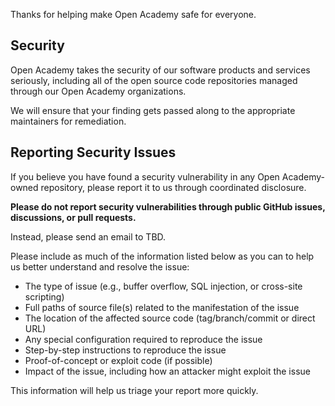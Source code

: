 Thanks for helping make Open Academy safe for everyone.

## Security

Open Academy takes the security of our software products and services seriously, including all of the open source code repositories managed through our Open Academy organizations.

We will ensure that your finding gets passed along to the appropriate maintainers for remediation. 

## Reporting Security Issues

If you believe you have found a security vulnerability in any Open Academy-owned repository, please report it to us through coordinated disclosure.

**Please do not report security vulnerabilities through public GitHub issues, discussions, or pull requests.**

Instead, please send an email to TBD.

Please include as much of the information listed below as you can to help us better understand and resolve the issue:

  * The type of issue (e.g., buffer overflow, SQL injection, or cross-site scripting)
  * Full paths of source file(s) related to the manifestation of the issue
  * The location of the affected source code (tag/branch/commit or direct URL)
  * Any special configuration required to reproduce the issue
  * Step-by-step instructions to reproduce the issue
  * Proof-of-concept or exploit code (if possible)
  * Impact of the issue, including how an attacker might exploit the issue

This information will help us triage your report more quickly.
